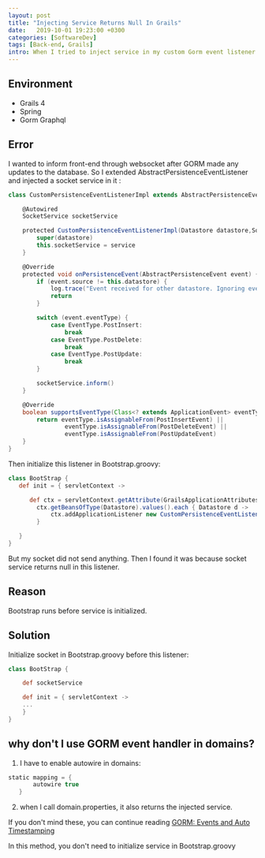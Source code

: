 ```yaml
---
layout: post
title: "Injecting Service Returns Null In Grails"
date:   2019-10-01 19:23:00 +0300
categories: [SoftwareDev]
tags: [Back-end, Grails] 
intro: When I tried to inject service in my custom Gorm event listener in Grails, that service returned null. Here is how I fixed it.
---
```


## Environment
- Grails 4
- Spring
- Gorm Graphql

## Error
I wanted to inform front-end through websocket after GORM made any updates to the database. So I extended AbstractPersistenceEventListener and injected a socket service in it :

```groovy
class CustomPersistenceEventListenerImpl extends AbstractPersistenceEventListener {

    @Autowired
    SocketService socketService

    protected CustomPersistenceEventListenerImpl(Datastore datastore,SocketService service) {
        super(datastore)
        this.socketService = service
    }

    @Override
    protected void onPersistenceEvent(AbstractPersistenceEvent event) {
        if (event.source != this.datastore) {
            log.trace("Event received for other datastore. Ignoring event")
            return
        }

        switch (event.eventType) {
            case EventType.PostInsert:
                break
            case EventType.PostDelete:
                break
            case EventType.PostUpdate:
                break
        }

        socketService.inform()
    }

    @Override
    boolean supportsEventType(Class<? extends ApplicationEvent> eventType) {
        return eventType.isAssignableFrom(PostInsertEvent) ||
                eventType.isAssignableFrom(PostDeleteEvent) ||
                eventType.isAssignableFrom(PostUpdateEvent)
    }
}
``` 

Then initialize this listener in Bootstrap.groovy:

```groovy
class BootStrap {
   def init = { servletContext ->

      def ctx = servletContext.getAttribute(GrailsApplicationAttributes.APPLICATION_CONTEXT)
        ctx.getBeansOfType(Datastore).values().each { Datastore d ->
            ctx.addApplicationListener new CustomPersistenceEventListenerImpl(d, socketService)
        }

   }
}
```

But my socket did not send anything. Then I found it was because socket service returns null in this listener.

## Reason
Bootstrap runs before service is initialized.

## Solution
Initialize socket in Bootstrap.groovy before this listener:

```groovy
class BootStrap {

    def socketService

    def init = { servletContext ->
    ...
    }
}
```

## why don't I use GORM event handler in domains?
1. I have to enable autowire in domains:

```groovy
static mapping = {
       autowire true
   }
```
2. when I call domain.properties, it also returns the injected service.

If you don't mind these, you can continue reading [GORM: Events and Auto Timestamping](http://gorm.grails.org/6.0.x/hibernate/manual/#eventsAutoTimestamping)

In this method, you don't need to initialize service in Bootstrap.groovy